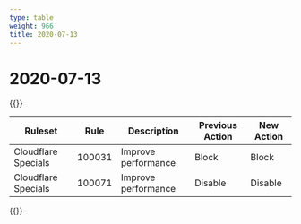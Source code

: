 ```yaml
---
type: table
weight: 966
title: 2020-07-13
---
```


# 2020-07-13

{{<table-wrap>}}<table style="width: 100%">

<thead>
  <tr>
    <th>Ruleset</th>
    <th>Rule</th>
    <th>Description</th>
    <th>Previous Action</th>
    <th>New Action</th>
  </tr>
</thead>
<tbody>
  <tr>
    <td>Cloudflare Specials</td>
    <td>100031</td>
    <td>Improve performance</td>
    <td>Block</td>
    <td>Block</td>
  </tr>
  <tr>
    <td>Cloudflare Specials</td>
    <td>100071</td>
    <td>Improve performance</td>
    <td>Disable</td>
    <td>Disable</td>
  </tr>
</tbody>

</table>{{</table-wrap>}}
